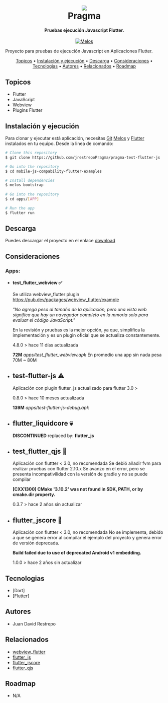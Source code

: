 <h1 align="center">
  <br>
  <a href="http://www.amitmerchant.com/electron-markdownify"><img src="https://f.hubspotusercontent20.net/hubfs/2829524/Copia%20de%20LOGOTIPO_original-2.png"></a>
  <br>
  Pragma
  <br>
</h1>

<h4 align="center">Pruebas ejecución Javascript Flutter.</h4>

<p align="center">
  <a href="https://github.com/invertase/melos#readme-badge">
    <img src="https://img.shields.io/badge/maintained%20with-melos-f700ff.svg?style=flat-square" alt="Melos" />
  </a>
</p>

Proyecto para pruebas de ejecución Javascript en Aplicaciones Flutter.

<p align="center">
  <a href="#topicos">Topicos</a> •
  <a href="#instalación-y-ejecución">Instalación y ejecución</a> •
  <a href="#descarga">Descarga</a> •
  <a href="#consideraciones">Consideraciones</a> •
  <a href="#tecnologias">Tecnologias</a> •
  <a href="#autores">Autores</a> •
  <a href="#relacionados">Relacionados</a> •
  <a href="#roadmap">Roadmap</a>
</p>

## Topicos

* Flutter
* JavaScript
* Webview
* Plugins Flutter

## Instalación y ejecución

Para clonar y ejecutar está aplicación, necesitas [Git](https://git-scm.com) [Melos](https://melos.invertase.dev/) y [Flutter](https://flutter.dev/) instalados en tu equipo. Desde la linea de comando:

```bash
# Clone this repository
$ git clone https://github.com/jrestrepoPragma/pragma-test-flutter-js

# Go into the repository
$ cd mobile-js-compability-flutter-examples

# Install dependencies
$ melos bootstrap
 
# Go into the repository
$ cd apps/[APP]

# Run the app
$ flutter run
```

## Descarga

Puedes descargar el proyecto en el enlace [download](https://github.com/jrestrepoPragma/pragma-test-flutter-js) 

## Consideraciones

  ### Apps:

  - #### test_flutter_webview ✅
    Se utiliza webview_flutter plugin
    https://pub.dev/packages/webview_flutter/example

    _"No agrega peso al tamaño de la aplicación, pero una vista web significa que hay un navegador completo en la mmoria solo para evaluar el código JavaScript."_

    En la revisión y pruebas es la mejor opción, ya que, simplifica la implementación y es un plugin oficial que se actualiza constantemente.

    4.8.0 > hace 11 días actualizada
    
    **72M**	*apps/test_flutter_webview.apk*  En promedio una app sin nada pesa 70M ~ 80M

  - ## test-flutter-js ⚠️
    Aplicación con plugin flutter_js actualizado para flutter 3.0 >
    
    0.8.0 > hace 10 meses actualizada

    **139M**	*apps/test-flutter-js-debug.apk*

  - ## flutter_liquidcore 💀
    **DISCONTINUED** replaced by: **flutter_js**

  - ## test_flutter_qjs 🚫
    Aplicación con fluttter < 3.0, no recomendada
    Se debió añadir fvm para realizar pruebas con flutter 2.10.x
    Se avanzo en el error, pero se presenta incompativilidad con la versión de gradle y no se puede compilar
    
    **[CXX1300] CMake '3.10.2' was not found in SDK, PATH, or by cmake.dir property.**

    0.3.7 > hace 2 años sin actualizar

  - ## flutter_jscore 🚫
    Aplicación con fluttter < 3.0, no recomendada
    No se implementa, debido a que se genera error al compilar el ejemplo del proyecto y genera error de versión deprecada.

    **Build failed due to use of deprecated Android v1 embedding.**

    1.0.0 > hace 2 años sin actualizar

## Tecnologias
-   [Dart]
-   [Flutter]

## Autores

- Juan David Restrepo

## Relacionados

- [webview_flutter](https://github.com/flutter/packages/tree/main/packages/webview_flutter/webview_flutter)
- [flutter_js](https://github.com/abner/flutter_js)
- [flutter_jscore](https://github.com/xuelongqy/flutter_jscore)
- [flutter_qjs](https://github.com/ekibun/flutter_qjs)


## Roadmap

- N/A
